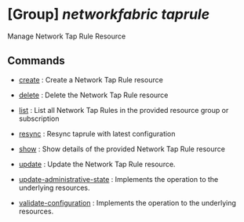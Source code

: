 # [Group] _networkfabric taprule_

Manage Network Tap Rule Resource

## Commands

- [create](/Commands/networkfabric/taprule/_create.md)
: Create a Network Tap Rule resource

- [delete](/Commands/networkfabric/taprule/_delete.md)
: Delete the Network Tap Rule resource

- [list](/Commands/networkfabric/taprule/_list.md)
: List all Network Tap Rules in the provided resource group or subscription

- [resync](/Commands/networkfabric/taprule/_resync.md)
: Resync taprule with latest configuration

- [show](/Commands/networkfabric/taprule/_show.md)
: Show details of the provided Network Tap Rule resource

- [update](/Commands/networkfabric/taprule/_update.md)
: Update the Network Tap Rule resource.

- [update-administrative-state](/Commands/networkfabric/taprule/_update-administrative-state.md)
: Implements the operation to the underlying resources.

- [validate-configuration](/Commands/networkfabric/taprule/_validate-configuration.md)
: Implements the operation to the underlying resources.
